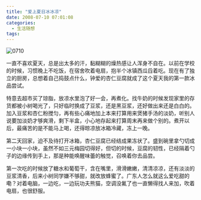 ```yaml
---
title: "爱上夏日冰冰凉"
date: 2008-07-10 07:01:08
categories:
  - 生活随想
tags:
---
```


![0710](../../../images/2008/0710.jpg) 

一直不喜欢夏天，总是出太多的汗，黏糊糊的燥热感让人浑身不自在。以前在学校的时候，习惯晚上不吃饭，在宿舍吹着电扇，抱半个冰镇西瓜舀着吃。现在有了独立的厨房，总想着自己捣鼓点什么，钟爱的杏仁豆腐就成了这个夏天我的第一款冰品尝试。 

特意去超市买了琼脂，放凉水里泡了好一会，再煮化。找牛奶的时候发现家里的存货都被小树喝光了，只好临时换成了豆浆，还是黑豆浆，还好做出来还是白白的。加入豆浆和杏仁粉搅匀，再有些心痛地加上本来打算用来煲猪手汤的淡奶，听别人说要加淡奶才够爽滑，剩下半盒，小心地存起来打算周末再来做个别的。煮开以后，最痛苦的是不能马上喝，还得晾凉放冰箱冷藏，冻上一晚。 

第二天回家，迫不及待打开冰箱，杏仁豆腐已经结成果冻状了。盛到碗里拿勺切成一小块一小块，虽然不如三元梅园切得好，但切的时候，豆腐的韧性，已经隔着勺子的边缘传到手上，那是种能唤醒味蕾的触觉，召唤着你去品尝。 

第一次吃的时候放了糖水和葡萄干，含在嘴里，滑滑嫩嫩，清清凉凉，还有淡淡的豆浆清香，后来小树同学嫌不够甜，就改放蜂蜜了。广东人怎么就这么爱吃甜的嘞？对着电脑，一边吃，一边玩功夫熊猫，空调没氟了也一直懒得找人来加，吹着电扇，也很舒服。